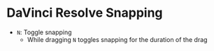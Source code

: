 # DaVinci Resolve Snapping

- `N`: Toggle snapping
    - While dragging `N` toggles snapping for the duration of the drag

